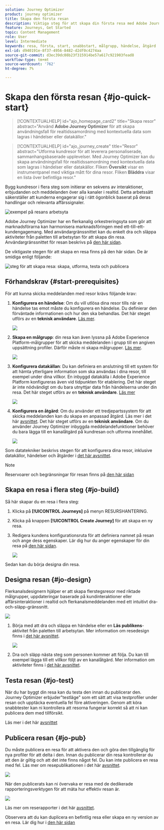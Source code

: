 ```yaml
---
solution: Journey Optimizer
product: journey optimizer
title: Skapa den första resan
description: Viktiga steg för att skapa din första resa med Adobe Journey Optimizer
feature: Journeys, Get Started
topic: Content Management
role: User
level: Intermediate
keywords: resa, första, start, snabbstart, målgrupp, händelse, åtgärd
exl-id: d940191e-8f37-4956-8482-d2df0c4274aa
source-git-commit: d3ec39dc08b23f315914be57a617c921903fead8
workflow-type: tm+mt
source-wordcount: '762'
ht-degree: 7%

---
```


# Skapa den första resan {#jo-quick-start}

>[!CONTEXTUALHELP]
>id="ajo_homepage_card2"
>title="Skapa resor"
>abstract="Använd **Adobe Journey Optimizer** för att skapa användningsfall för realtidssamordning med kontextuella data som lagras i händelser eller datakällor."

>[!CONTEXTUALHELP]
>id="ajo_journey_create"
>title="Resor"
>abstract="Utforma kundresor för att leverera personaliserade, sammanhangsbaserade upplevelser. Med Journey Optimizer kan du skapa användningsfall för realtidssamordning med kontextuella data som lagras i händelser eller datakällor. Fliken **Översikt** visar en instrumentpanel med viktiga mått för dina resor. Fliken **Bläddra** visar en lista över befintliga resor."

Bygg kundresor i flera steg som initierar en sekvens av interaktioner, erbjudanden och meddelanden över alla kanaler i realtid. Detta arbetssätt säkerställer att kunderna engagerar sig i rätt ögonblick baserat på deras handlingar och relevanta affärssignaler.

![exempel på resans arbetsyta](assets/journey38.png)

Adobe Journey Optimizer har en flerkanalig orkestreringsyta som gör att marknadsförarna kan harmonisera marknadsföringen med ett-till-ett-kundengagemang. Med användargränssnittet kan du enkelt dra och släppa aktiviteter från paletten till arbetsytan för att skapa din resa. Användargränssnittet för resan beskrivs på [den här sidan](journey-ui.md).

De viktigaste stegen för att skapa en resa finns på den här sidan. De är smidiga enligt följande:

![steg för att skapa resa: skapa, utforma, testa och publicera](assets/journey-creation-process.png)


## Förhandskrav {#start-prerequisites}

För att kunna skicka meddelanden med resor krävs följande krav:

1. **Konfigurera en händelse**: Om du vill utlösa dina resor tills när en händelse tas emot måste du konfigurera en händelse. Du definierar den förväntade informationen och hur den ska behandlas. Det här steget utförs av en **teknisk användare**. [Läs mer](../event/about-events.md).

   ![](assets/jo-event7bis.png)

1. **Skapa en målgrupp**: din resa kan även lyssna på Adobe Experience Platform-målgrupper för att skicka meddelanden i grupp till en angiven uppsättning profiler. Därför måste ni skapa målgrupper. [Läs mer](../audience/about-audiences.md).

   ![](assets/segment2.png)

1. **Konfigurera datakällan**: Du kan definiera en anslutning till ett system för att hämta ytterligare information som ska användas i dina resor, till exempel under dina villkor. En inbyggd datakälla i Adobe Experience Platform konfigureras även vid tidpunkten för etablering. Det här steget är inte nödvändigt om du bara utnyttjar data från händelserna under din resa. Det här steget utförs av en **teknisk användare**. [Läs mer](../datasource/about-data-sources.md)

   ![](assets/jo-datasource.png)

1. **Konfigurera en åtgärd**: Om du använder ett tredjepartssystem för att skicka meddelanden kan du skapa en anpassad åtgärd. Läs mer i det här [avsnittet](../action/action.md). Det här steget utförs av en **teknisk användare**. Om du använder Journey Optimizer inbyggda meddelandefunktioner behöver du bara lägga till en kanalåtgärd på kundresan och utforma innehållet.

   ![](assets/custom2.png)



Som datatekniker beskrivs stegen för att konfigurera dina resor, inklusive datakällor, händelser och åtgärder i [det här avsnittet](../configuration/about-data-sources-events-actions.md).


>[!NOTE]
>
>Reservoarer och begränsningar för resan finns på [den här sidan](../start/guardrails.md)

## Skapa en resa i flera steg {#jo-build}

Så här skapar du en resa i flera steg:

1. Klicka på **[!UICONTROL Journeys]** på menyn RESURSHANTERING.

1. Klicka på knappen **[!UICONTROL Create Journey]** för att skapa en ny resa.

1. Redigera kundens konfigurationsruta för att definiera namnet på resan och ange dess egenskaper. Lär dig hur du anger egenskaper för din resa på [den här sidan](journey-properties.md).

   ![](assets/jo-properties.png)

Sedan kan du börja designa din resa.

## Designa resan {#jo-design}

Flerkanalsdesignern hjälper er att skapa flerstegsresor med riktade målgrupper, uppdateringar baserade på kundinteraktioner eller affärsinteraktioner i realtid och flerkanalsmeddelanden med ett intuitivt dra-och-släpp-gränssnitt.

![](assets/journey38.png)

1. Börja med att dra och släppa en händelse eller en **Läs publikens**-aktivitet från paletten till arbetsytan. Mer information om resedesign finns i [det här avsnittet](using-the-journey-designer.md).

   ![](assets/read-segment.png)

1. Dra och släpp nästa steg som personen kommer att följa. Du kan till exempel lägga till ett villkor följt av en kanalåtgärd. Mer information om aktiviteter finns i [det här avsnittet](about-journey-activities.md).

## Testa resan {#jo-test}

När du har byggt din resa kan du testa den innan du publicerar den. Journey Optimizer erbjuder&quot;testläge&quot; som ett sätt att visa testprofiler under resan och upptäcka eventuella fel före aktiveringen. Genom att köra snabbtester kan ni kontrollera att resorna fungerar korrekt så att ni kan publicera dem med tillförsikt.

Läs mer i det här [avsnittet](testing-the-journey.md)

## Publicera resan {#jo-pub}

Du måste publicera en resa för att aktivera den och göra den tillgänglig för nya profiler för att delta i den. Innan du publicerar din resa kontrollerar du att den är giltig och att det inte finns något fel. Du kan inte publicera en resa med fel. Läs mer om resepublikationen i det här [avsnittet](publishing-the-journey.md).

![](assets/jo-journeyuc2_32bis.png)

När den publicerats kan ni övervaka er resa med de dedikerade rapporteringsverktygen för att mäta hur effektiv resan är.

![](assets/jo-dynamic_report_journey_12.png)

Läs mer om reserapporter i det här [avsnittet](../reports/live-report.md).

Observera att du kan duplicera en befintlig resa eller skapa en ny version av en resa. Lär dig hur i [den här sidan](journey-ui.md)